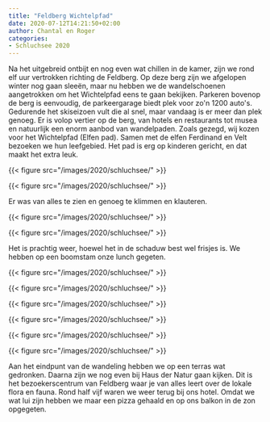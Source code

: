 ```yaml
---
title: "Feldberg Wichtelpfad"
date: 2020-07-12T14:21:50+02:00
author: Chantal en Roger
categories:
- Schluchsee 2020
---
```


Na het uitgebreid ontbijt en nog even wat chillen in de kamer, zijn we rond elf uur vertrokken richting de Feldberg. Op deze berg zijn we afgelopen winter nog gaan sleeën, maar nu hebben we de wandelschoenen aangetrokken om het Wichtelpfad eens te gaan bekijken. Parkeren bovenop de berg is eenvoudig, de parkeergarage biedt plek voor zo'n 1200 auto's. Gedurende het skiseizoen vult die al snel, maar vandaag is er meer dan plek genoeg. Er is volop vertier op de berg, van hotels en restaurants tot musea en natuurlijk een enorm aanbod van wandelpaden. Zoals gezegd, wij kozen voor het Wichtelpfad (Elfen pad). Samen met de elfen Ferdinand en Velt bezoeken we hun leefgebied. Het pad is erg op kinderen gericht, en dat maakt het extra leuk.

{{< figure src="/images/2020/schluchsee/" >}}

{{< figure src="/images/2020/schluchsee/" >}}

Er was van alles te zien en genoeg te klimmen en klauteren.

{{< figure src="/images/2020/schluchsee/" >}}

{{< figure src="/images/2020/schluchsee/" >}}

Het is prachtig weer, hoewel het in de schaduw best wel frisjes is. We hebben op een boomstam onze lunch gegeten.

{{< figure src="/images/2020/schluchsee/" >}}

{{< figure src="/images/2020/schluchsee/" >}}

{{< figure src="/images/2020/schluchsee/" >}}

{{< figure src="/images/2020/schluchsee/" >}}

{{< figure src="/images/2020/schluchsee/" >}}

{{< figure src="/images/2020/schluchsee/" >}}

Aan het eindpunt van de wandeling hebben we op een terras wat gedronken. Daarna zijn we nog even bij Haus der Natur gaan kijken. Dit is het bezoekerscentrum van Feldberg waar je van alles leert over de lokale flora en fauna. Rond half vijf waren we weer terug bij ons hotel. Omdat we wat lui zijn hebben we maar een pizza gehaald en op ons balkon in de zon opgegeten.
